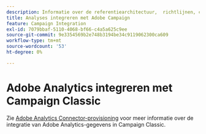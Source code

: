 ```yaml
---
description: Informatie over de referentiearchitectuur, ​ richtlijnen, configuratiestappen en tests die implementatiespecialisten moeten volgen bij de integratie van Adobe Analytics met Adobe Campaign.
title: Analyses integreren met Adobe Campaign
feature: Campaign Integration
exl-id: 7079bbaf-5110-4068-bf66-c4a5a625c9ee
source-git-commit: 9e3354569b2e748b3194be34c9119062300ca609
workflow-type: tm+mt
source-wordcount: '53'
ht-degree: 0%

---
```


# Adobe Analytics integreren met Campaign Classic

Zie [Adobe Analytics Connector-provisioning](https://experienceleague.adobe.com/nl/docs/campaign-classic/using/integrating-with-adobe-experience-cloud/analytics-connector/adobe-analytics-provisioning) voor meer informatie over de integratie van Adobe Analytics-gegevens in Campaign Classic.
